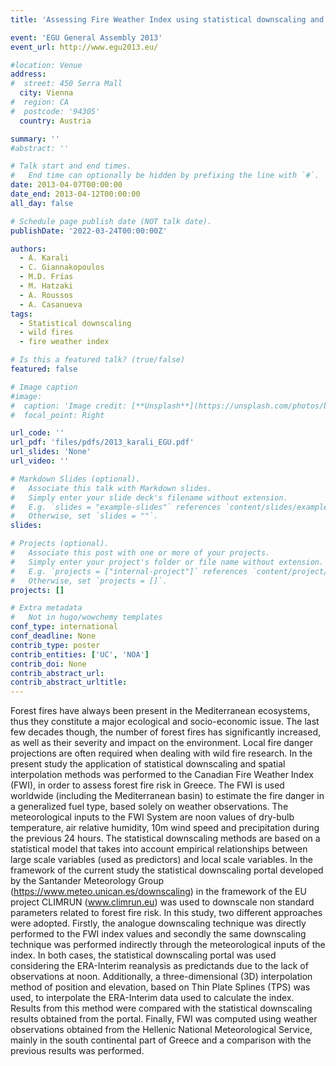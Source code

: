 ```yaml
---
title: 'Assessing Fire Weather Index using statistical downscaling and spatial interpolation techniques in Greece'

event: 'EGU General Assembly 2013'
event_url: http://www.egu2013.eu/

#location: Venue
address:
#  street: 450 Serra Mall
  city: Vienna
#  region: CA
#  postcode: '94305'
  country: Austria

summary: ''
#abstract: ''

# Talk start and end times.
#   End time can optionally be hidden by prefixing the line with `#`.
date: 2013-04-07T00:00:00
date_end: 2013-04-12T00:00:00
all_day: false

# Schedule page publish date (NOT talk date).
publishDate: '2022-03-24T00:00:00Z'

authors: 
  - A. Karali
  - C. Giannakopoulos
  - M.D. Frías
  - M. Hatzaki
  - A. Roussos
  - A. Casanueva
tags: 
  - Statistical downscaling
  - wild fires
  - fire weather index

# Is this a featured talk? (true/false)
featured: false

# Image caption
#image:
#  caption: 'Image credit: [**Unsplash**](https://unsplash.com/photos/bzdhc5b3Bxs)'
#  focal_point: Right

url_code: ''
url_pdf: 'files/pdfs/2013_karali_EGU.pdf'
url_slides: 'None'
url_video: ''

# Markdown Slides (optional).
#   Associate this talk with Markdown slides.
#   Simply enter your slide deck's filename without extension.
#   E.g. `slides = "example-slides"` references `content/slides/example-slides.md`.
#   Otherwise, set `slides = ""`.
slides:

# Projects (optional).
#   Associate this post with one or more of your projects.
#   Simply enter your project's folder or file name without extension.
#   E.g. `projects = ["internal-project"]` references `content/project/deep-learning/index.md`.
#   Otherwise, set `projects = []`.
projects: []

# Extra metadata
#   Not in hugo/wowchemy templates
conf_type: international
conf_deadline: None
contrib_type: poster
contrib_entities: ['UC', 'NOA']
contrib_doi: None
contrib_abstract_url: 
contrib_abstract_urltitle: 
---
```


Forest fires have always been present in the Mediterranean ecosystems, thus they constitute a major ecological
and socio-economic issue. The last few decades though, the number of forest fires has significantly increased, as
well as their severity and impact on the environment. Local fire danger projections are often required when dealing
with wild fire research. In the present study the application of statistical downscaling and spatial interpolation
methods was performed to the Canadian Fire Weather Index (FWI), in order to assess forest fire risk in Greece.
The FWI is used worldwide (including the Mediterranean basin) to estimate the fire danger in a generalized fuel
type, based solely on weather observations. The meteorological inputs to the FWI System are noon values of
dry-bulb temperature, air relative humidity, 10m wind speed and precipitation during the previous 24 hours.
The statistical downscaling methods are based on a statistical model that takes into account empirical relationships
between large scale variables (used as predictors) and local scale variables. In the framework
of the current study the statistical downscaling portal developed by the Santander Meteorology Group
(https://www.meteo.unican.es/downscaling) in the framework of the EU project CLIMRUN (www.climrun.eu)
was used to downscale non standard parameters related to forest fire risk.
In this study, two different approaches were adopted. Firstly, the analogue downscaling technique was directly
performed to the FWI index values and secondly the same downscaling technique was performed indirectly through
the meteorological inputs of the index. In both cases, the statistical downscaling portal was used considering the
ERA-Interim reanalysis as predictands due to the lack of observations at noon.
Additionally, a three-dimensional (3D) interpolation method of position and elevation, based on Thin Plate Splines
(TPS) was used, to interpolate the ERA-Interim data used to calculate the index. Results from this method were
compared with the statistical downscaling results obtained from the portal.
Finally, FWI was computed using weather observations obtained from the Hellenic National Meteorological Service,
mainly in the south continental part of Greece and a comparison with the previous results was performed.

